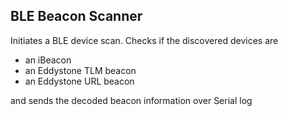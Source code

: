 ## BLE Beacon Scanner

Initiates a BLE device scan.
Checks if the discovered devices are 
- an iBeacon
- an Eddystone TLM beacon
- an Eddystone URL beacon

and sends the decoded beacon information over Serial log